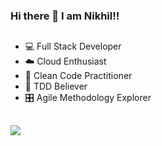 ### Hi there 👋 I am Nikhil!!

<!--
Here are some ideas to get you started:

- 🔭 I’m currently working on ...
- 🌱 I’m currently learning ...
- 👯 I’m looking to collaborate on ...
- 🤔 I’m looking for help with ...
- 💬 Ask me about ...
- 📫 How to reach me: ...
- 😄 Pronouns: ...
- ⚡ Fun fact: ...
-->

## 
- 💻 Full Stack Developer
- ☁️ Cloud Enthusiast
- 🧹 Clean Code Practitioner
- 🧪 TDD Believer
- 🎛 Agile Methodology Explorer 
##

<p align="left"> <img src="https://komarev.com/ghpvc/?username=akash-rt&style=plastic&color=yellow" /> </p>
